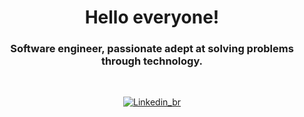<h1 align="center"> Hello everyone! </h1>
<h3 align="center"> Software engineer, passionate adept at solving problems through technology. </h3>
<br>

<!-- Contatos -->

<div align="center">
  
[![Linkedin_br](https://img.shields.io/badge/LinkedIn-0077B5?style=for-the-badge&logo=linkedin&logoColor=white)](https://www.linkedin.com/in/leandrocitro)

